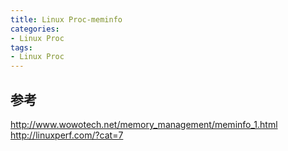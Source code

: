 ```yaml
---
title: Linux Proc-meminfo
categories: 
- Linux Proc
tags:
- Linux Proc
---
```


## 参考
http://www.wowotech.net/memory_management/meminfo_1.html
http://linuxperf.com/?cat=7
